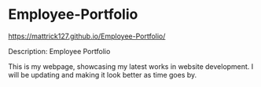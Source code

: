 # Employee-Portfolio

https://mattrick127.github.io/Employee-Portfolio/

Description: Employee Portfolio

This is my webpage, showcasing my latest works in website development. I will be updating and making it look better as time goes by.
